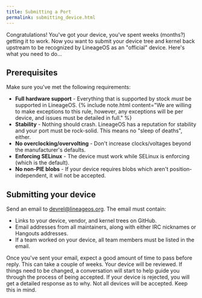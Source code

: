 ```yaml
---
title: Submitting a Port
permalink: submitting_device.html
---
```

Congratulations! You've got your device, you've spent weeks (months?) getting it to work.
Now you want to submit your device tree and kernel back upstream to be recognized by LineageOS
as an "official" device. Here's what you need to do...

## Prerequisites

Make sure you've met the following requirements:

* **Full hardware support** - Everything that is supported by stock _must_ be supported in LineageOS.
    {% include note.html content="We are willing to make exceptions to this rule, however, any exceptions will be per device, and issues must be detailed in full." %}
* **Stability** - Nothing should crash. LineageOS has a reputation for stability and your port must be rock-solid. This means no "sleep of deaths", either.
* **No overclocking/overvolting** - Don't increase clocks/voltages beyond the manufacturer's defaults.
* **Enforcing SELinux** - The device must work while SELinux is enforcing (which is the default).
* **No non-PIE blobs** - If your device requires blobs which aren't position-independent, it will not be accepted.


## Submitting your device

Send an email to devrel@lineageos.org. The email must contain:

* Links to your device, vendor, and kernel trees on GitHub.
* Email addresses from all maintainers, along with either IRC nicknames or Hangouts addresses.
* If a team worked on your device, all team members must be listed in the email.

Once you've sent your email, expect a good amount of time to pass before reply. This can take a couple of weeks.
Your device will be reviewed. If things need to be changed, a conversation will start to help guide you through the
process of being accepted. If your device is rejected, you will get a detailed response as to why.
Not all devices will be accepted. Keep this in mind.

